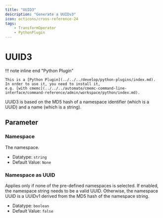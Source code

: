 ```yaml
---
title: "UUID3"
description: "Generate a UUIDv3"
icon: octicons/cross-reference-24
tags: 
    - TransformOperator
    - PythonPlugin
---
```

# UUID3
<!-- This file was generated - DO NOT CHANGE IT MANUALLY -->

!!! note inline end "Python Plugin"

    This is a [Python Plugin](../../../develop/python-plugins/index.md).
    In order to use it, you need to install it,
    e.g. [with cmemc](../../../automate/cmemc-command-line-interface/command-reference/admin/workspace/python/index.md).

UUID3 is based on the MD5 hash of a namespace identifier (which
    is a UUID) and a name (which is a string).

## Parameter

### Namespace

The namespace.

- Datatype: `string`
- Default Value: `None`



### Namespace as UUID

Applies only if none of the pre-defined namespaces is selected. If enabled, the namespace string needs to be a valid UUID. Otherwise, the namespace UUID is a UUIDv1 derived from the MD5 hash of the namespace string.

- Datatype: `boolean`
- Default Value: `false`



